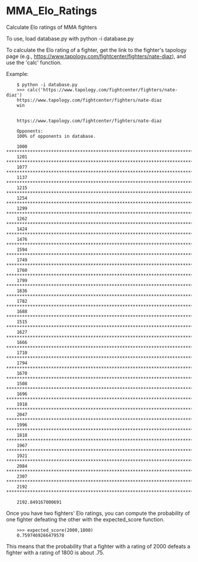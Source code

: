 # MMA_Elo_Ratings
Calculate Elo ratings of MMA fighters

To use, load database.py with 
		python -i database.py

To calculate the Elo rating of a fighter, get the link to the fighter's tapology page (e.g., https://www.tapology.com/fightcenter/fighters/nate-diaz), and use the 'calc' function.

Example:

		$ python -i database.py
		>>> calc('https://www.tapology.com/fightcenter/fighters/nate-diaz')
		https://www.tapology.com/fightcenter/fighters/nate-diaz
		win


		https://www.tapology.com/fightcenter/fighters/nate-diaz

		Opponents:
		100% of opponents in database.

		1000 ***************************************************************************
		1201 ******************************************************************************************
		1077 *********************************************************************************
		1137 *************************************************************************************
		1215 *******************************************************************************************
		1254 **********************************************************************************************
		1299 *************************************************************************************************
		1262 ***********************************************************************************************
		1424 ***********************************************************************************************************
		1476 ***************************************************************************************************************
		1594 ************************************************************************************************************************
		1749 ***********************************************************************************************************************************
		1760 ************************************************************************************************************************************
		1799 ***************************************************************************************************************************************
		1836 ******************************************************************************************************************************************
		1782 **************************************************************************************************************************************
		1688 ******************************************************************************************************************************
		1515 ******************************************************************************************************************
		1627 **************************************************************************************************************************
		1666 *****************************************************************************************************************************
		1710 *********************************************************************************************************************************
		1794 ***************************************************************************************************************************************
		1670 ******************************************************************************************************************************
		1508 *****************************************************************************************************************
		1696 *******************************************************************************************************************************
		1918 ************************************************************************************************************************************************
		2047 *********************************************************************************************************************************************************
		1996 ******************************************************************************************************************************************************
		1818 ****************************************************************************************************************************************
		1967 ***************************************************************************************************************************************************
		1921 ************************************************************************************************************************************************
		2084 ************************************************************************************************************************************************************
		2307 *****************************************************************************************************************************************************************************
		2192 *********************************************************************************************************************************************************************

		2192.849167000691

Once you have two fighters' Elo ratings, you can compute the probability of one fighter defeating the other with the expected_score function.

		>>> expected_score(2000,1800)
		0.7597469266479578
		
This means that the probability that a fighter with a rating of 2000 defeats a fighter with a rating of 1800 is about .75.
